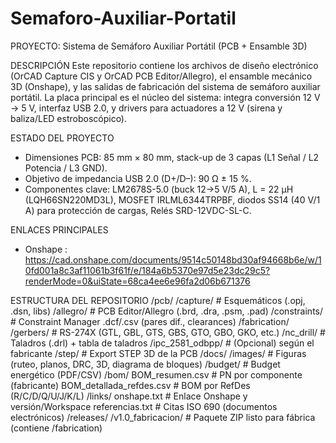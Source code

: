 # Semaforo-Auxiliar-Portatil
PROYECTO: Sistema de Semáforo Auxiliar Portátil (PCB + Ensamble 3D)

DESCRIPCIÓN
Este repositorio contiene los archivos de diseño electrónico (OrCAD Capture CIS y OrCAD PCB Editor/Allegro),
el ensamble mecánico 3D (Onshape), y las salidas de fabricación del sistema de semáforo auxiliar portátil.
La placa principal es el núcleo del sistema: integra conversión 12 V → 5 V, interfaz USB 2.0, y drivers para
actuadores a 12 V (sirena y baliza/LED estroboscópico).

ESTADO DEL PROYECTO
- Dimensiones PCB: 85 mm × 80 mm, stack-up de 3 capas (L1 Señal / L2 Potencia  / L3 GND).
- Objetivo de impedancia USB 2.0 (D+/D–): 90 Ω ± 15 %.
- Componentes clave: LM2678S-5.0 (buck 12→5 V/5 A), L = 22 µH (LQH66SN220MD3L), MOSFET IRLML6344TRPBF,
  diodos SS14 (40 V/1 A) para protección de cargas, Relés SRD-12VDC-SL-C.

ENLACES PRINCIPALES
- Onshape : https://cad.onshape.com/documents/9514c50148bd30af94668b6e/w/10fd001a8c3af11061b3f61f/e/184a6b5370e97d5e23dc29c5?renderMode=0&uiState=68ca4ee6e96fa2d06b671376

ESTRUCTURA DEL REPOSITORIO
/pcb/
  /capture/                 # Esquemáticos (.opj, .dsn, libs)
  /allegro/                 # PCB Editor/Allegro (.brd, .dra, .psm, .pad)
  /constraints/             # Constraint Manager .dcf/.csv (pares dif., clearances)
/fabrication/
  /gerbers/                 # RS-274X (GTL, GBL, GTS, GBS, GTO, GBO, GKO, etc.)
  /nc_drill/                # Taladros (.drl) + tabla de taladros
  /ipc_2581_odbpp/          # (Opcional) según el fabricante
  /step/                    # Export STEP 3D de la PCB
/docs/
  /images/                  # Figuras (ruteo, planos, DRC, 3D, diagrama de bloques)
/budget/                    # Budget energético (PDF/CSV)
/bom/
  BOM_resumen.csv           # PN por componente (fabricante)
  BOM_detallada_refdes.csv  # BOM por RefDes (R/C/D/Q/U/J/K/L)
/links/
  onshape.txt               # Enlace Onshape y versión/Workspace
  referencias.txt           # Citas ISO 690 (documentos electrónicos)
/releases/
  /v1.0_fabricacion/        # Paquete ZIP listo para fábrica (contiene /fabrication)
